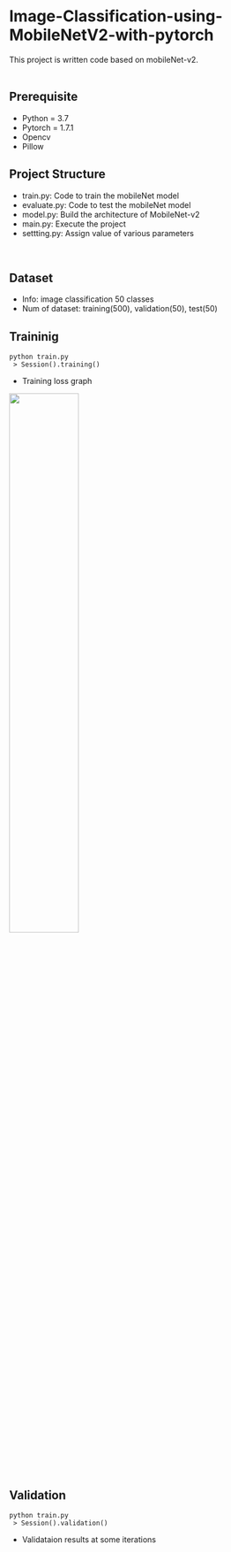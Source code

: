 # Image-Classification-using-MobileNetV2-with-pytorch </br>
This project is written code based on mobileNet-v2.
</br>
</br>

## Prerequisite </br>
 * Python = 3.7</br>
 * Pytorch = 1.7.1</br>
 * Opencv</br>
 * Pillow</br>

## Project Structure </br>
 * train.py: Code to train the mobileNet model
 * evaluate.py: Code to test the mobileNet model
 * model.py: Build the architecture of MobileNet-v2
 * main.py: Execute the project
 * settting.py: Assign value of various parameters
</br>

## Dataset </br>
* Info: image classification 50 classes
* Num of dataset: training(500), validation(50), test(50)

## Traininig </br>
```
python train.py
 > Session().training()
```
 * Training loss graph
<img src = "https://user-images.githubusercontent.com/70457520/184366315-34267b21-d9a1-4633-9649-dcd856121b61.png" width="50%" height="50%">
</br>

## Validation
```
python train.py
 > Session().validation()
```
 * Validataion results at some iterations </br>
